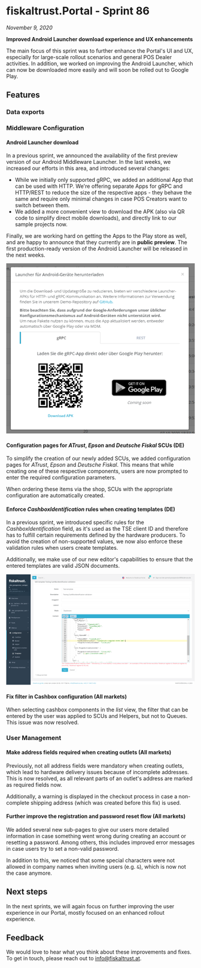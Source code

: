 # fiskaltrust.Portal - Sprint 86
_November 9, 2020_

**Improved Android Launcher download experience and UX enhancements**

The main focus of this sprint was to further enhance the Portal's UI and UX, especially for large-scale rollout scenarios and general POS Dealer activities. In addition, we worked on improving the Android Launcher, which can now be downloaded more easily and will soon be rolled out to Google Play.

## Features

### Data exports

### Middleware Configuration

#### Android Launcher download
In a previous sprint, we announced the availability of the first preview version of our Android Middleware Launcher. In the last weeks, we increased our efforts in this area, and introduced several changes:
- While we initially only supported gRPC, we added an additional App that can be used with HTTP. We're offering separate Apps for gRPC and HTTP/REST to reduce the size of the respective apps - they behave the same and require only minimal changes in case POS Creators want to switch between them.
- We added a more convenient view to download the APK (also via QR code to simplify direct mobile downloads), and directly link to our sample projects now.

Finally, we are working hard on getting the Apps to the Play store as well, and are happy to announce that they currently are in **public preview**. The first production-ready version of the Android Launcher will be released in the next weeks.

![android-download](images/sprint-86/android-download.png)

#### Configuration pages for _ATrust_, _Epson_ and _Deutsche Fiskal_ SCUs (DE)
To simplify the creation of our newly added SCUs, we added configuration pages for _ATrust_, _Epson_ and _Deutsche Fiskal_. This means that while creating one of these respective components, users are now prompted to enter the required configuration parameters.

When ordering these items via the shop, SCUs with the appropriate configuration are automatically created.

#### Enforce _CashboxIdentification_ rules when creating templates (DE)
In a previous sprint, we introduced specific rules for the _CashboxIdentification_ field, as it's used as the TSE client ID and therefore has to fulfill certain requirements defined by the hardware producers. To avoid the creation of non-supported values, we now also enforce these validation rules when users create templates.

Additionally, we make use of our new editor's capabilities to ensure that the entered templates are valid JSON documents.

![cashboxidentification-templates](images/sprint-86/cashboxidentification-templates.png)

#### Fix filter in Cashbox configuration (All markets)
When selecting cashbox components in the _list_ view, the filter that can be entered by the user was applied to SCUs and Helpers, but not to Queues. This issue was now resolved.

### User Management

#### Make address fields required when creating outlets (All markets)
Previously, not all address fields were mandatory when creating outlets, which lead to hardware delivery issues because of incomplete addresses. This is now resolved, as all relevant parts of an outlet's address are marked as required fields now. 

Additionally, a warning is displayed in the checkout process in case a non-complete shipping address (which was created before this fix) is used.

#### Further improve the registration and password reset flow (All markets)
We added several new sub-pages to give our users more detailed information in case something went wrong during creating an account or resetting a password. Among others, this includes improved error messages in case users try to set a non-valid password.

In addition to this, we noticed that some special characters were not allowed in company names when inviting users (e.g. `&`), which is now not the case anymore.


## Next steps
In the next sprints, we will again focus on further improving the user experience in our Portal, mostly focused on an enhanced rollout experience.

## Feedback
We would love to hear what you think about these improvements and fixes. To get in touch, please reach out to [info@fiskaltrust.at](mailto:info@fiskaltrust.at).